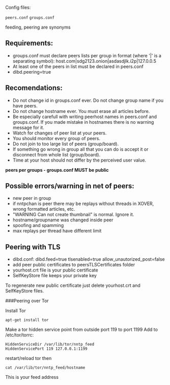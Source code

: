 Config files:

`peers.conf`
`groups.conf`

feeding, peering are synonyms

Requirements:
---------

* groups.conf must declare peers lists per group in format (where '|' is a separating symbol):
host.com|sdg2123.onion|asdasdjlk.i2p|127.0.0.5
* At least one of the peers in list must be declared in peers.conf
* dibd.peering=true


Recomendations:
---------

* Do not change id in groups.conf ever. Do not change group name if you have peers.
* Do not change hostname ever. You must erase all articles before.
* Be especially carefull with writing peerhost names in peers.conf and groups.conf. If you made mistake in hostnames there is no warning message for it.
* Watch for changes of peer list at your peers.
* You should monitor every group of peers.
* Do not join to too large list of peers (group/board).
* If something go wrong in group all that you can do is accept it or disconnect from whole list (group/board).
* Time at your host should not differ by the perceived user value.

**peers per groups - groups.conf MUST be public**

Possible errors/warning in net of peers:
------------------------
* new peer in group
* if nntpchan is peer there may be replays without threads in XOVER, wrong formatted articles, etc.
* "WARNING Can not create thumbnail" is normal. Ignore it.
* hostname/groupname was changed inside peer
* spoofing and spamming
* max replays per thread have different limit

Peering with TLS
----------
- dibd.conf: dibd.feed=true    tlsenabled=true    allow_unautorized_post=false
- add peer public certificates to peersTLSCertificates folder
- yourhost.crt file is your public certificate
- SelfKeyStore file keeps your private key

To regenerate new public certificate just delete yourhost.crt and SelfKeyStore files.

###Peering over Tor

Install Tor

    apt-get install tor

Make a tor hidden service point from outside port 119 to port 1199
Add to /etc/tor/torrc:

    HiddenServiceDir /var/lib/tor/nntp_feed
    HiddenServicePort 119 127.0.0.1:1199

restart/reload tor then

    cat /var/lib/tor/nntp_feed/hostname

This is your feed address
